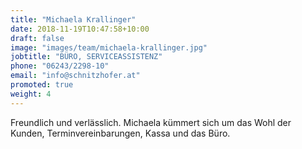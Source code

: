 ```yaml
---
title: "Michaela Krallinger"
date: 2018-11-19T10:47:58+10:00
draft: false
image: "images/team/michaela-krallinger.jpg"
jobtitle: "BÜRO, SERVICEASSISTENZ"
phone: "06243/2298-10"
email: "info@schnitzhofer.at"
promoted: true
weight: 4
---
```


Freundlich und verlässlich. Michaela kümmert sich um das Wohl der Kunden, Terminvereinbarungen, Kassa und das Büro.
